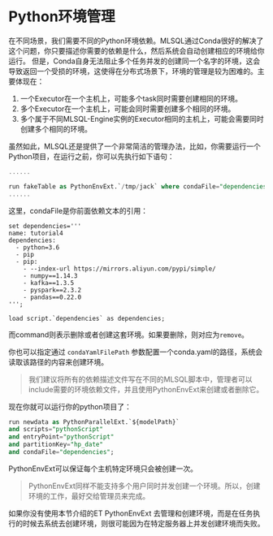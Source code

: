 # Python环境管理

在不同场景，我们需要不同的Python环境依赖。MLSQL通过Conda很好的解决了这个问题，你只要描述你需要的依赖是什么，然后系统会自动创建相应的环境给你运行。
但是，Conda自身无法阻止多个任务并发的创建同一个名字的环境，这会导致返回一个受损的环境，这使得在分布式场景下，环境的管理是较为困难的。主要体现在：

1. 一个Executor在一个主机上，可能多个task同时需要创建相同的环境。
2. 多个Executor在一个主机上，可能会同时需要创建多个相同的环境。
3. 多个属于不同MLSQL-Engine实例的Executor相同的主机上，可能会需要同时创建多个相同的环境。

虽然如此，MLSQL还是提供了一个非常简洁的管理办法，比如，你需要运行一个Python项目，在运行之前，你可以先执行如下语句：

```sql
......

run fakeTable as PythonEnvExt.`/tmp/jack` where condaFile="dependencies" and command="create";
......

```

这里，condaFile是你前面依赖文本的引用：

```
set dependencies='''
name: tutorial4
dependencies:
  - python=3.6
  - pip
  - pip:
    - --index-url https://mirrors.aliyun.com/pypi/simple/
    - numpy==1.14.3
    - kafka==1.3.5
    - pyspark==2.3.2
    - pandas==0.22.0
''';

load script.`dependencies` as dependencies;
```

而command则表示删除或者创建这套环境。如果要删除，则对应为`remove`。

你也可以指定通过 `condaYamlFilePath` 参数配置一个conda.yaml的路径，系统会读取该路径的内容来创建环境。

> 我们建议将所有的依赖描述文件写在不同的MLSQL脚本中，管理者可以include需要的环境依赖文件，并且使用PythonEnvExt来创建或者删除它。



现在你就可以运行你的python项目了：

```sql
run newdata as PythonParallelExt.`${modelPath}`
and scripts="pythonScript" 
and entryPoint="pythonScript"
and partitionKey="hp_date"
and condaFile="dependencies";
```

PythonEnvExt可以保证每个主机特定环境只会被创建一次。

> PythonEnvExt同样不能支持多个用户同时并发创建一个环境。所以，创建环境的工作，最好交给管理员来完成。 

如果你没有使用本节介绍的ET PythonEnvExt 去管理和创建环境，而是在任务执行的时候去系统去创建环境，则很可能因为在特定服务器上并发创建环境而失败。




